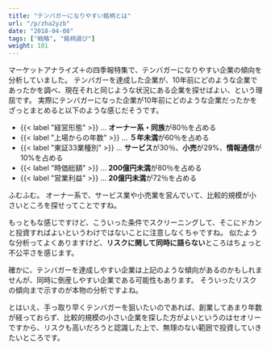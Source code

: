 ```yaml
---
title: "テンバガーになりやすい銘柄とは"
url: "/p/zha2yzb"
date: "2018-04-08"
tags: ["戦略", "銘柄選び"]
weight: 101
---
```


マーケットアナライズ＋の四季報特集で、テンバガーになりやすい企業の傾向を分析していました。
テンバガーを達成した企業が、10年前にどのような企業であったかを調べ、現在それと同じような状況にある企業を探せばよい、という理屈です。
実際にテンバガーになった企業が10年前にどのような企業だったかをざっとまとめると以下のような感じだそうです。

* {{< label "経営形態" >}} ... **オーナー系・同族**が80％を占める
* {{< label "上場からの年数" >}} ... **５年未満**が60％を占める
* {{< label "東証33業種別" >}} ... **サービス**が30％、**小売**が29%、**情報通信**が10%を占める
* {{< label "時価総額" >}} ... **200億円未満**が80％を占める
* {{< label "営業利益" >}} ... **20億円未満**が72％を占める

ふむふむ。
オーナー系で、サービス業や小売業を営んでいて、比較的規模が小さいところを探せってことですね。

もっともな感じですけど、こういった条件でスクリーニングして、そこにドカンと投資すればよいというわけではないことに注意しなくちゃですね。
似たような分析ってよくありますけど、**リスクに関して同時に語らない**ところはちょっと不公平さを感じます。

確かに、テンバガーを達成しやすい企業は上記のような傾向があるのかもしれませんが、同時に倒産しやすい企業である可能性もあります。
そういったリスクの傾向まで示すのが本物の分析ですよね。

とはいえ、手っ取り早くテンバガーを狙いたいのであれば、創業してあまり年数が経っておらず、比較的規模の小さい企業を探した方がよいというのはセオリーですから、リスクも高いだろうと認識した上で、無理のない範囲で投資していきたいところです。

